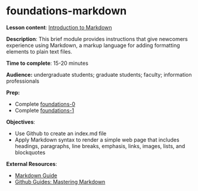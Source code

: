 # foundations-markdown

**Lesson content**: [Introduction to Markdown](https://github.com/learn-static/foundations-markdown/blob/main/intro-markdown.md)

**Description**: This brief module provides instructions that give newcomers experience using Markdown, a markup language for adding formatting elements to plain text files.

**Time to complete**: 15-20 minutes

**Audience:** undergraduate students; graduate students; faculty; information professionals

**Prep:**
- Complete [foundations-0](https://github.com/learn-static/foundations-0-github)
- Complete [foundations-1](https://github.com/learn-static/foundations-1-html)

**Objectives**: 
- Use Github to create an index.md file
- Apply Markdown syntax to render a simple web page that includes headings, paragraphs, line breaks, emphasis, links, images, lists, and blockquotes

**External Resources**:
- [Markdown Guide](https://www.markdownguide.org/cheat-sheet/)
- [Github Guides: Mastering Markdown](https://guides.github.com/features/mastering-markdown/)
